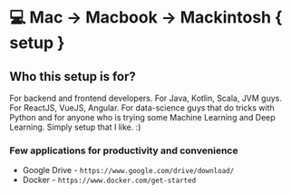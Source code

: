 # 💻 Mac -> Macbook -> Mackintosh { setup }

## Who this setup is for? 
For backend and frontend developers. For Java, Kotlin, Scala, JVM guys. For ReactJS, VueJS, Angular. For data-science guys that do tricks with Python and for anyone who is trying some Machine Learning and Deep Learning. Simply setup that I like. :) 

### Few applications for productivity and convenience
- Google Drive - `https://www.google.com/drive/download/`
- Docker - `https://www.docker.com/get-started`
